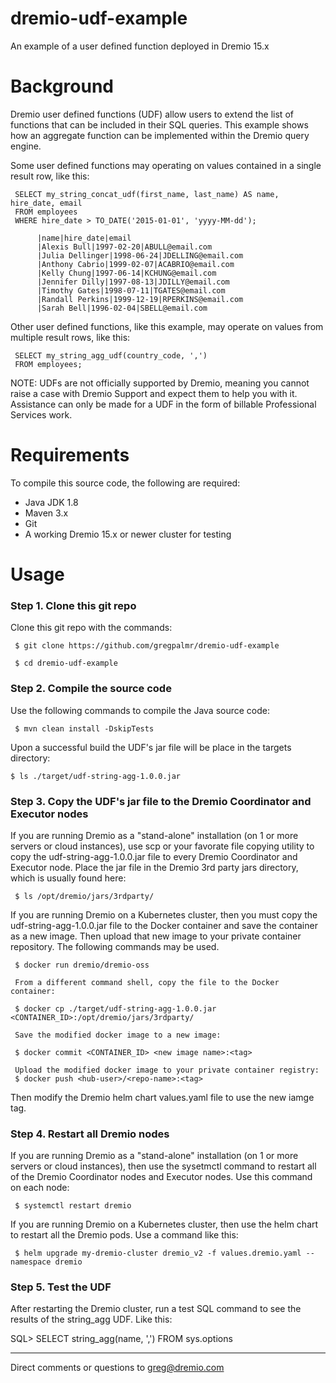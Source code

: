 # dremio-udf-example
An example of a user defined function deployed in Dremio 15.x

# Background

Dremio user defined functions (UDF) allow users to extend the list of functions that can be included in their SQL queries. This example shows how an aggregate function can be implemented within the Dremio query engine.

Some user defined functions may operating on values contained in a single result row, like this:

     SELECT my_string_concat_udf(first_name, last_name) AS name, hire_date, email
     FROM employees 
     WHERE hire_date > TO_DATE('2015-01-01', 'yyyy-MM-dd');

          |name|hire_date|email
          |Alexis Bull|1997-02-20|ABULL@email.com
          |Julia Dellinger|1998-06-24|JDELLING@email.com
          |Anthony Cabrio|1999-02-07|ACABRIO@email.com
          |Kelly Chung|1997-06-14|KCHUNG@email.com
          |Jennifer Dilly|1997-08-13|JDILLY@email.com
          |Timothy Gates|1998-07-11|TGATES@email.com
          |Randall Perkins|1999-12-19|RPERKINS@email.com
          |Sarah Bell|1996-02-04|SBELL@email.com

Other user defined functions, like this example, may operate on values from multiple result rows, like this:

     SELECT my_string_agg_udf(country_code, ',') 
     FROM employees; 

NOTE: UDFs are not officially supported by Dremio, meaning you cannot raise a case with Dremio Support and expect them to help you with it. Assistance can only be made for a UDF in the form of billable Professional Services work.

# Requirements

To compile this source code, the following are required:

- Java JDK 1.8
- Maven 3.x
- Git
- A working Dremio 15.x or newer cluster for testing

# Usage

### Step 1. Clone this git repo

Clone this git repo with the commands:

     $ git clone https://github.com/gregpalmr/dremio-udf-example

     $ cd dremio-udf-example

### Step 2. Compile the source code

Use the following commands to compile the Java source code:

     $ mvn clean install -DskipTests

Upon a successful build the UDF's jar file will be place in the targets directory:

    $ ls ./target/udf-string-agg-1.0.0.jar

### Step 3. Copy the UDF's jar file to the Dremio Coordinator and Executor nodes

If you are running Dremio as a "stand-alone" installation (on 1 or more servers or cloud instances), use scp or your favorate file copying utility to copy the udf-string-agg-1.0.0.jar file to every Dremio Coordinator and Executor node. Place the jar file in the Dremio 3rd party jars directory, which is usually found here:

     $ ls /opt/dremio/jars/3rdparty/

If you are running Dremio on a Kubernetes cluster, then you must copy the udf-string-agg-1.0.0.jar file to the Docker container and save the container as a new image. Then upload that new image to your private container repository. The following commands may be used.

     $ docker run dremio/dremio-oss

     From a different command shell, copy the file to the Docker container:

     $ docker cp ./target/udf-string-agg-1.0.0.jar <CONTAINER_ID>:/opt/dremio/jars/3rdparty/

     Save the modified docker image to a new image:

     $ docker commit <CONTAINER_ID> <new image name>:<tag>

     Upload the modified docker image to your private container registry:
     $ docker push <hub-user>/<repo-name>:<tag>

Then modify the Dremio helm chart values.yaml file to use the new iamge tag.

### Step 4. Restart all Dremio nodes

If you are running Dremio as a "stand-alone" installation (on 1 or more servers or cloud instances), then use the sysetmctl command to restart all of the Dremio Coordinator nodes and Executor nodes. Use this command on each node:

     $ systemctl restart dremio

If you are running Dremio on a Kubernetes cluster, then use the helm chart to restart all the Dremio pods. Use a command like this:

     $ helm upgrade my-dremio-cluster dremio_v2 -f values.dremio.yaml --namespace dremio


### Step 5. Test the UDF

After restarting the Dremio cluster, run a test SQL command to see the results of the string_agg UDF. Like this:

   SQL> SELECT string_agg(name, ',') FROM sys.options

---

Direct comments or questions to greg@dremio.com
